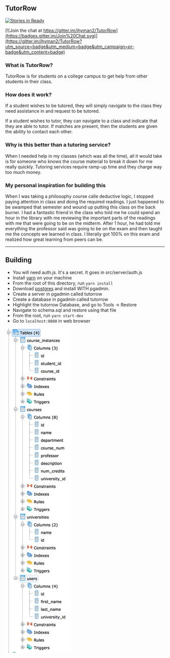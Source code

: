 TutorRow
----

[![Stories in Ready](https://badge.waffle.io/jhyman2/TutorRow.png?label=ready&title=Ready)](http://waffle.io/jhyman2/TutorRow)

[![Join the chat at https://gitter.im/jhyman2/TutorRow](https://badges.gitter.im/Join%20Chat.svg)](https://gitter.im/jhyman2/TutorRow?utm_source=badge&utm_medium=badge&utm_campaign=pr-badge&utm_content=badge)

### What is TutorRow?

TutorRow is for students on a college campus to get help from other students in their class.

### How does it work?

If a student wishes to be tutored, they will simply navigate to the class they need assistance in and request to be tutored.

If a student wishes to tutor, they can navigate to a class and indicate that they are able to tutor. If matches are present, then the students are given the ability to contact each other.

### Why is this better than a tutoring service?

When I needed help in my classes (which was all the time), all it would take is for someone who knows the course material to break it down for me really quickly. Tutoring services require ramp-up time and they charge way too much money.

### My personal inspiration for building this

When I was taking a philosophy course calle deductive logic, I stopped paying attention in class and doing the required readings. I just happened to be swamped that semester and wound up putting this class on the back burner. I had a fantastic friend in the class who told me he could spend an hour in the library with me reviewing the important parts of the readings with me that were going to be on the midterm. After 1 hour, he had told me everything the professor said was going to be on the exam and then taught me the concepts we learned in class. I literally got 100% on this exam and realized how great learning from peers can be.

----
## Building
- You will need auth.js. It's a secret. It goes in src/server/auth.js
- Install [yarn](https://yarnpkg.com) on your machine
- From the root of this directory, run `yarn install`
- Download [postgres](https://www.postgresql.org/download/) and install WITH pgadmin.
- Create a server in pgadmin called tutorrow
- Create a database in pgadmin called tutorrow
- Highlight the tutorrow Database, and go to Tools -> Restore
- Navigate to schema.sql and restore using that file
- From the root, run `yarn start-dev`
- Go to `localhost:8080` in web browser

![SSS1](https://github.com/jhyman2/TutorRow/blob/master/schema.png?raw=true)

